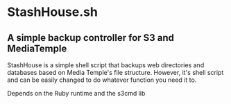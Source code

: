 StashHouse.sh
====================

A simple backup controller for S3 and MediaTemple
---------------------

<more info here soon>

StashHouse is a simple shell script that backups web directories and databases 
based on Media Temple's file structure. However, it's shell script and can be easily changed to
do whatever function you need it to. 


Depends on the Ruby runtime and the s3cmd lib